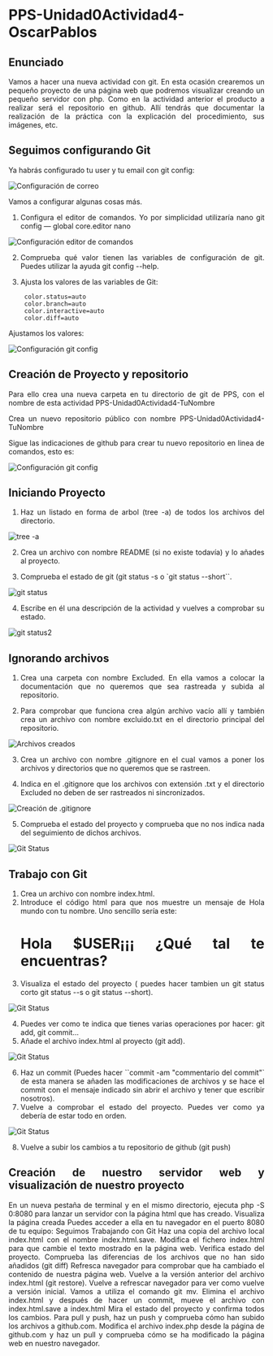 # PPS-Unidad0Actividad4-OscarPablos

<div style="text-align: justify;">
 
## Enunciado

Vamos a hacer una nueva actividad con git. En esta ocasión crearemos un pequeño proyecto de una página web que podremos visualizar creando un pequeño servidor con php. Como en la actividad anterior el producto a realizar será el repositorio en github. Allí tendrás que documentar la realización de la práctica con la explicación del procedimiento, sus imágenes, etc.

## Seguimos configurando Git

Ya habrás configurado tu user y tu email con git config:

![Configuración de correo](1.png)

Vamos a configurar algunas cosas más.

1. Configura el editor de comandos. Yo por simplicidad utilizaría nano git config — global core.editor nano

![Configuración editor de comandos](2.png)

2. Comprueba qué valor tienen las variables de configuración de git. Puedes utilizar la ayuda git config --help.

3. Ajusta los valores de las variables de Git:

        color.status=auto
        color.branch=auto
        color.interactive=auto
        color.diff=auto

Ajustamos los valores:

![Configuración git config](3.png)

## Creación de Proyecto y repositorio

Para ello crea una nueva carpeta en tu directorio de git de PPS, con el nombre de esta actividad PPS-Unidad0Actividad4-TuNombre

Crea un nuevo repositorio público con nombre PPS-Unidad0Actividad4-TuNombre

Sigue las indicaciones de github para crear tu nuevo repositorio en linea de comandos, esto es:

![Configuración git config](4.jpg)

## Iniciando Proyecto

1. Haz un listado en forma de arbol (tree -a) de todos los archivos del directorio.

![tree -a](5.png)

2. Crea un archivo con nombre README (si no existe todavía) y lo añades al proyecto.

3. Comprueba el estado de git (git status -s o `git status --short``.

![git status](6.png)

4. Escribe en él una descripción de la actividad y vuelves a comprobar su estado.

![git status2](7.png)

## Ignorando archivos

1. Crea una carpeta con nombre Excluded. En ella vamos a colocar la documentación que no queremos que sea rastreada y subida al repositorio.

2. Para comprobar que funciona crea algún archivo vacío allí y también crea un archivo con nombre excluido.txt en el directorio principal del repositorio.

![Archivos creados](8.png)

3. Crea un archivo con nombre .gitignore en el cual vamos a poner los archivos y directorios que no queremos que se rastreen.

4. Indica en el .gitignore que los archivos con extensión .txt y el directorio Excluded no deben de ser rastreados ni sincronizados.

![Creación de .gitignore](9.png)

5. Comprueba el estado del proyecto y comprueba que no nos indica nada del seguimiento de dichos archivos.

![Git Status](10.png)

## Trabajo con Git

1. Crea un archivo con nombre index.html.
2. Introduce el código html para que nos muestre un mensaje de Hola mundo con tu nombre. Uno sencillo sería este:
   <H1>Hola $USER¡¡¡ ¿Qué tal te encuentras?</H1>
3. Visualiza el estado del proyecto ( puedes hacer tambien un git status corto git status --s o git status --short).

![Git Status](11.png)

4. Puedes ver como te indica que tienes varias operaciones por hacer: git add, git commit...
5. Añade el archivo index.html al proyecto (git add).

![Git Status](12.png)

6. Haz un commit (Puedes hacer ``commit -am "commentario del commit"` de esta manera se añaden las modificaciones de archivos y se hace el commit con el mensaje indicado sin abrir el archivo y tener que escribir nosotros).
7. Vuelve a comprobar el estado del proyecto. Puedes ver como ya debería de estar todo en orden.

![Git Status](13.png)

8. Vuelve a subir los cambios a tu repositorio de github (git push)


## Creación de nuestro servidor web y visualización de nuestro proyecto
En un nueva pestaña de terminal y en el mismo directorio, ejecuta php -S 0:8080 para lanzar un servidor con la página html que has creado.
Visualiza la página creada Puedes acceder a ella en tu navegador en el puerto 8080 de tu equipo:
Seguimos Trabajando con Git
Haz una copia del archivo local index.html con el nombre index.html.save. Modifica el fichero index.html para que cambie el texto mostrado en la página web.
Verifica estado del proyecto.
Comprueba las diferencias de los archivos que no han sido añadidos (git diff)
Refresca navegador para comprobar que ha cambiado el contenido de nuestra página web.
Vuelve a la versión anterior del archivo index.html (git restore).
Vuelve a refrescar navegador para ver como vuelve a versión inicial.
Vamos a utiliza el comando git mv. Elimina el archivo index.html y después de hacer un commit, mueve el archivo con index.html.save a index.html
Mira el estado del proyecto y confirma todos los cambios.
Para pull y push, haz un push y comprueba cómo han subido los archivos a github.com.
Modifica el archivo index.php desde la página de github.com y haz un pull y comprueba cómo se ha modificado la página web en nuestro navegador.
